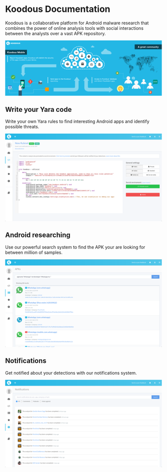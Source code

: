 # Koodous Documentation

Koodous is a collaborative platform for Android malware research that combines the power of online analysis tools with social interactions between the analysts over a vast APK repository.

![Koodous Diagram](img/koodous-diagram.png)

## Write your Yara code

Write your own Yara rules to find interesting Android apps and identify possible threats.

![Koodous Yara](img/koodous-yara.png)

## Android researching

Use our powerful search system to find the APK your are looking for between million of samples.

![Koodous Apks](img/koodous-apks.png)

## Notifications

Get notified about your detections with our notifications system.

![Koodous Notifications](img/koodous-notifications.png)
